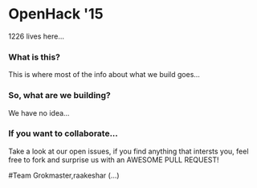 # OpenHack '15
1226 lives here...

<h3> What is this? </h3>
This is where most of the info about what we build goes...

<h3> So, what are we building? </h3>
We have no idea...

<h3> If you want to collaborate... </h3>
Take a look at our open issues, if you find anything that intersts you, feel free to fork and surprise us with an AWESOME PULL REQUEST!

#Team
Grokmaster,raakeshar (...)
